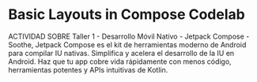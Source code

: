 # Basic Layouts in Compose Codelab

ACTIVIDAD SOBRE Taller 1 - Desarrollo Móvil Nativo - Jetpack Compose - Soothe,
Jetpack Compose es el kit de herramientas moderno de Android para compilar IU nativas. Simplifica y acelera el desarrollo de la IU en 
Android. Haz que tu app cobre vida rápidamente con menos código, herramientas potentes y APIs intuitivas de Kotlin.
